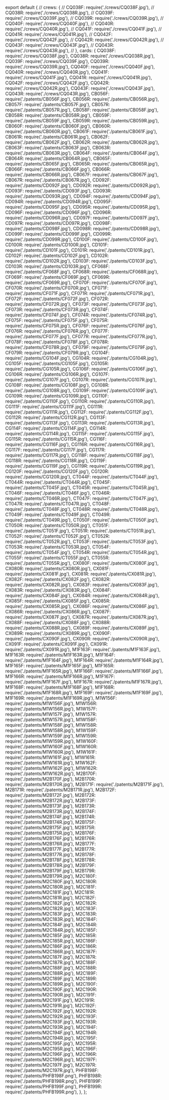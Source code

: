 export default {
    // crews: {
    //     CQ038F: require('./crews/CQ038F.jpg'),
    //     CQ038R: require('./crews/CQ038R.jpg'),
    //     CQ039F: require('./crews/CQ039F.jpg'),
    //     CQ039R: require('./crews/CQ039R.jpg'),
    //     CQ040F: require('./crews/CQ040F.jpg'),
    //     CQ040R: require('./crews/CQ040R.jpg'),
    //     CQ041F: require('./crews/CQ041F.jpg'),
    //     CQ041R: require('./crews/CQ041R.jpg'),
    //     CQ042F: require('./crews/CQ042F.jpg'),
    //     CQ042R: require('./crews/CQ042R.jpg'),
    //     CQ043F: require('./crews/CQ043F.jpg'),
    //     CQ043R: require('./crews/CQ043R.jpg'),
    // },
    cards: {
        CQ038F: require('./crews/CQ038F.jpg'),
        CQ038R: require('./crews/CQ038R.jpg'),
        CQ039F: require('./crews/CQ039F.jpg'),
        CQ039R: require('./crews/CQ039R.jpg'),
        CQ040F: require('./crews/CQ040F.jpg'),
        CQ040R: require('./crews/CQ040R.jpg'),
        CQ041F: require('./crews/CQ041F.jpg'),
        CQ041R: require('./crews/CQ041R.jpg'),
        CQ042F: require('./crews/CQ042F.jpg'),
        CQ042R: require('./crews/CQ042R.jpg'),
        CQ043F: require('./crews/CQ043F.jpg'),
        CQ043R: require('./crews/CQ043R.jpg'),
        CB056F: require('./patents/CB056F.jpg'),
        CB056R: require('./patents/CB056R.jpg'),
        CB057F: require('./patents/CB057F.jpg'),
        CB057R: require('./patents/CB057R.jpg'),
        CB058F: require('./patents/CB058F.jpg'),
        CB058R: require('./patents/CB058R.jpg'),
        CB059F: require('./patents/CB059F.jpg'),
        CB059R: require('./patents/CB059R.jpg'),
        CB060F: require('./patents/CB060F.jpg'),
        CB060R: require('./patents/CB060R.jpg'),
        CB061F: require('./patents/CB061F.jpg'),
        CB061R: require('./patents/CB061R.jpg'),
        CB062F: require('./patents/CB062F.jpg'),
        CB062R: require('./patents/CB062R.jpg'),
        CB063F: require('./patents/CB063F.jpg'),
        CB063R: require('./patents/CB063R.jpg'),
        CB064F: require('./patents/CB064F.jpg'),
        CB064R: require('./patents/CB064R.jpg'),
        CB065F: require('./patents/CB065F.jpg'),
        CB065R: require('./patents/CB065R.jpg'),
        CB066F: require('./patents/CB066F.jpg'),
        CB066R: require('./patents/CB066R.jpg'),
        CB067F: require('./patents/CB067F.jpg'),
        CB067R: require('./patents/CB067R.jpg'),
        CD092F: require('./patents/CD092F.jpg'),
        CD092R: require('./patents/CD092R.jpg'),
        CD093F: require('./patents/CD093F.jpg'),
        CD093R: require('./patents/CD093R.jpg'),
        CD094F: require('./patents/CD094F.jpg'),
        CD094R: require('./patents/CD094R.jpg'),
        CD095F: require('./patents/CD095F.jpg'),
        CD095R: require('./patents/CD095R.jpg'),
        CD096F: require('./patents/CD096F.jpg'),
        CD096R: require('./patents/CD096R.jpg'),
        CD097F: require('./patents/CD097F.jpg'),
        CD097R: require('./patents/CD097R.jpg'),
        CD098F: require('./patents/CD098F.jpg'),
        CD098R: require('./patents/CD098R.jpg'),
        CD099F: require('./patents/CD099F.jpg'),
        CD099R: require('./patents/CD099R.jpg'),
        CD100F: require('./patents/CD100F.jpg'),
        CD100R: require('./patents/CD100R.jpg'),
        CD101F: require('./patents/CD101F.jpg'),
        CD101R: require('./patents/CD101R.jpg'),
        CD102F: require('./patents/CD102F.jpg'),
        CD102R: require('./patents/CD102R.jpg'),
        CD103F: require('./patents/CD103F.jpg'),
        CD103R: require('./patents/CD103R.jpg'),
        CF068F: require('./patents/CF068F.jpg'),
        CF068R: require('./patents/CF068R.jpg'),
        CF069F: require('./patents/CF069F.jpg'),
        CF069R: require('./patents/CF069R.jpg'),
        CF070F: require('./patents/CF070F.jpg'),
        CF070R: require('./patents/CF070R.jpg'),
        CF071F: require('./patents/CF071F.jpg'),
        CF071R: require('./patents/CF071R.jpg'),
        CF072F: require('./patents/CF072F.jpg'),
        CF072R: require('./patents/CF072R.jpg'),
        CF073F: require('./patents/CF073F.jpg'),
        CF073R: require('./patents/CF073R.jpg'),
        CF074F: require('./patents/CF074F.jpg'),
        CF074R: require('./patents/CF074R.jpg'),
        CF075F: require('./patents/CF075F.jpg'),
        CF075R: require('./patents/CF075R.jpg'),
        CF076F: require('./patents/CF076F.jpg'),
        CF076R: require('./patents/CF076R.jpg'),
        CF077F: require('./patents/CF077F.jpg'),
        CF077R: require('./patents/CF077R.jpg'),
        CF078F: require('./patents/CF078F.jpg'),
        CF078R: require('./patents/CF078R.jpg'),
        CF079F: require('./patents/CF079F.jpg'),
        CF079R: require('./patents/CF079R.jpg'),
        CG104F: require('./patents/CG104F.jpg'),
        CG104R: require('./patents/CG104R.jpg'),
        CG105F: require('./patents/CG105F.jpg'),
        CG105R: require('./patents/CG105R.jpg'),
        CG106F: require('./patents/CG106F.jpg'),
        CG106R: require('./patents/CG106R.jpg'),
        CG107F: require('./patents/CG107F.jpg'),
        CG107R: require('./patents/CG107R.jpg'),
        CG108F: require('./patents/CG108F.jpg'),
        CG108R: require('./patents/CG108R.jpg'),
        CG109F: require('./patents/CG109F.jpg'),
        CG109R: require('./patents/CG109R.jpg'),
        CG110F: require('./patents/CG110F.jpg'),
        CG110R: require('./patents/CG110R.jpg'),
        CG111F: require('./patents/CG111F.jpg'),
        CG111R: require('./patents/CG111R.jpg'),
        CG112F: require('./patents/CG112F.jpg'),
        CG112R: require('./patents/CG112R.jpg'),
        CG113F: require('./patents/CG113F.jpg'),
        CG113R: require('./patents/CG113R.jpg'),
        CG114F: require('./patents/CG114F.jpg'),
        CG114R: require('./patents/CG114R.jpg'),
        CG115F: require('./patents/CG115F.jpg'),
        CG115R: require('./patents/CG115R.jpg'),
        CG116F: require('./patents/CG116F.jpg'),
        CG116R: require('./patents/CG116R.jpg'),
        CG117F: require('./patents/CG117F.jpg'),
        CG117R: require('./patents/CG117R.jpg'),
        CG118F: require('./patents/CG118F.jpg'),
        CG118R: require('./patents/CG118R.jpg'),
        CG119F: require('./patents/CG119F.jpg'),
        CG119R: require('./patents/CG119R.jpg'),
        CG120F: require('./patents/CG120F.jpg'),
        CG120R: require('./patents/CG120R.jpg'),
        CT044F: require('./patents/CT044F.jpg'),
        CT044R: require('./patents/CT044R.jpg'),
        CT045F: require('./patents/CT045F.jpg'),
        CT045R: require('./patents/CT045R.jpg'),
        CT046F: require('./patents/CT046F.jpg'),
        CT046R: require('./patents/CT046R.jpg'),
        CT047F: require('./patents/CT047F.jpg'),
        CT047R: require('./patents/CT047R.jpg'),
        CT048F: require('./patents/CT048F.jpg'),
        CT048R: require('./patents/CT048R.jpg'),
        CT049F: require('./patents/CT049F.jpg'),
        CT049R: require('./patents/CT049R.jpg'),
        CT050F: require('./patents/CT050F.jpg'),
        CT050R: require('./patents/CT050R.jpg'),
        CT051F: require('./patents/CT051F.jpg'),
        CT051R: require('./patents/CT051R.jpg'),
        CT052F: require('./patents/CT052F.jpg'),
        CT052R: require('./patents/CT052R.jpg'),
        CT053F: require('./patents/CT053F.jpg'),
        CT053R: require('./patents/CT053R.jpg'),
        CT054F: require('./patents/CT054F.jpg'),
        CT054R: require('./patents/CT054R.jpg'),
        CT055F: require('./patents/CT055F.jpg'),
        CT055R: require('./patents/CT055R.jpg'),
        CX080F: require('./patents/CX080F.jpg'),
        CX080R: require('./patents/CX080R.jpg'),
        CX081F: require('./patents/CX081F.jpg'),
        CX081R: require('./patents/CX081R.jpg'),
        CX082F: require('./patents/CX082F.jpg'),
        CX082R: require('./patents/CX082R.jpg'),
        CX083F: require('./patents/CX083F.jpg'),
        CX083R: require('./patents/CX083R.jpg'),
        CX084F: require('./patents/CX084F.jpg'),
        CX084R: require('./patents/CX084R.jpg'),
        CX085F: require('./patents/CX085F.jpg'),
        CX085R: require('./patents/CX085R.jpg'),
        CX086F: require('./patents/CX086F.jpg'),
        CX086R: require('./patents/CX086R.jpg'),
        CX087F: require('./patents/CX087F.jpg'),
        CX087R: require('./patents/CX087R.jpg'),
        CX088F: require('./patents/CX088F.jpg'),
        CX088R: require('./patents/CX088R.jpg'),
        CX089F: require('./patents/CX089F.jpg'),
        CX089R: require('./patents/CX089R.jpg'),
        CX090F: require('./patents/CX090F.jpg'),
        CX090R: require('./patents/CX090R.jpg'),
        CX091F: require('./patents/CX091F.jpg'),
        CX091R: require('./patents/CX091R.jpg'),
        M1F163F: require('./patents/M1F163F.jpg'),
        M1F163R: require('./patents/M1F163R.jpg'),
        M1F164F: require('./patents/M1F164F.jpg'),
        M1F164R: require('./patents/M1F164R.jpg'),
        M1F165F: require('./patents/M1F165F.jpg'),
        M1F165R: require('./patents/M1F165R.jpg'),
        M1F166F: require('./patents/M1F166F.jpg'),
        M1F166R: require('./patents/M1F166R.jpg'),
        M1F167F: require('./patents/M1F167F.jpg'),
        M1F167R: require('./patents/M1F167R.jpg'),
        M1F168F: require('./patents/M1F168F.jpg'),
        M1F168R: require('./patents/M1F168R.jpg'),
        M1F169F: require('./patents/M1F169F.jpg'),
        M1F169R: require('./patents/M1F169R.jpg'),
        M1W156F: require('./patents/M1W156F.jpg'),
        M1W156R: require('./patents/M1W156R.jpg'),
        M1W157F: require('./patents/M1W157F.jpg'),
        M1W157R: require('./patents/M1W157R.jpg'),
        M1W158F: require('./patents/M1W158F.jpg'),
        M1W158R: require('./patents/M1W158R.jpg'),
        M1W159F: require('./patents/M1W159F.jpg'),
        M1W159R: require('./patents/M1W159R.jpg'),
        M1W160F: require('./patents/M1W160F.jpg'),
        M1W160R: require('./patents/M1W160R.jpg'),
        M1W161F: require('./patents/M1W161F.jpg'),
        M1W161R: require('./patents/M1W161R.jpg'),
        M1W162F: require('./patents/M1W162F.jpg'),
        M1W162R: require('./patents/M1W162R.jpg'),
        M2B170F: require('./patents/M2B170F.jpg'),
        M2B170R: require('./patents/M2B170R.jpg'),
        M2B171F: require('./patents/M2B171F.jpg'),
        M2B171R: require('./patents/M2B171R.jpg'),
        M2B172F: require('./patents/M2B172F.jpg'),
        M2B172R: require('./patents/M2B172R.jpg'),
        M2B173F: require('./patents/M2B173F.jpg'),
        M2B173R: require('./patents/M2B173R.jpg'),
        M2B174F: require('./patents/M2B174F.jpg'),
        M2B174R: require('./patents/M2B174R.jpg'),
        M2B175F: require('./patents/M2B175F.jpg'),
        M2B175R: require('./patents/M2B175R.jpg'),
        M2B176F: require('./patents/M2B176F.jpg'),
        M2B176R: require('./patents/M2B176R.jpg'),
        M2B177F: require('./patents/M2B177F.jpg'),
        M2B177R: require('./patents/M2B177R.jpg'),
        M2B178F: require('./patents/M2B178F.jpg'),
        M2B178R: require('./patents/M2B178R.jpg'),
        M2B179F: require('./patents/M2B179F.jpg'),
        M2B179R: require('./patents/M2B179R.jpg'),
        M2C180F: require('./patents/M2C180F.jpg'),
        M2C180R: require('./patents/M2C180R.jpg'),
        M2C181F: require('./patents/M2C181F.jpg'),
        M2C181R: require('./patents/M2C181R.jpg'),
        M2C182F: require('./patents/M2C182F.jpg'),
        M2C182R: require('./patents/M2C182R.jpg'),
        M2C183F: require('./patents/M2C183F.jpg'),
        M2C183R: require('./patents/M2C183R.jpg'),
        M2C184F: require('./patents/M2C184F.jpg'),
        M2C184R: require('./patents/M2C184R.jpg'),
        M2C185F: require('./patents/M2C185F.jpg'),
        M2C185R: require('./patents/M2C185R.jpg'),
        M2C186F: require('./patents/M2C186F.jpg'),
        M2C186R: require('./patents/M2C186R.jpg'),
        M2C187F: require('./patents/M2C187F.jpg'),
        M2C187R: require('./patents/M2C187R.jpg'),
        M2C188F: require('./patents/M2C188F.jpg'),
        M2C188R: require('./patents/M2C188R.jpg'),
        M2C189F: require('./patents/M2C189F.jpg'),
        M2C189R: require('./patents/M2C189R.jpg'),
        M2C190F: require('./patents/M2C190F.jpg'),
        M2C190R: require('./patents/M2C190R.jpg'),
        M2C191F: require('./patents/M2C191F.jpg'),
        M2C191R: require('./patents/M2C191R.jpg'),
        M2C192F: require('./patents/M2C192F.jpg'),
        M2C192R: require('./patents/M2C192R.jpg'),
        M2C193F: require('./patents/M2C193F.jpg'),
        M2C193R: require('./patents/M2C193R.jpg'),
        M2C194F: require('./patents/M2C194F.jpg'),
        M2C194R: require('./patents/M2C194R.jpg'),
        M2C195F: require('./patents/M2C195F.jpg'),
        M2C195R: require('./patents/M2C195R.jpg'),
        M2C196F: require('./patents/M2C196F.jpg'),
        M2C196R: require('./patents/M2C196R.jpg'),
        M2C197F: require('./patents/M2C197F.jpg'),
        M2C197R: require('./patents/M2C197R.jpg'),
        PHFB198F: require('./patents/PHFB198F.png'),
        PHFB198R: require('./patents/PHFB198R.png'),
        PHFB199F: require('./patents/PHFB199F.png'),
        PHFB199R: require('./patents/PHFB199R.png'),
    },
};
